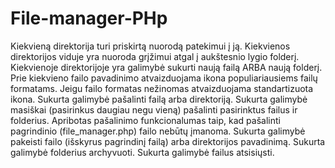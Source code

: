 ﻿# File-manager-PHp

Kiekvieną direktorija turi priskirtą nuorodą patekimui į ją. 
Kiekvienos direktorijos viduje yra nuoroda grįžimui atgal į aukštesnio lygio folderį.
Kiekvienoje direktorijoje yra galimybė sukurti naują failą ARBA naują folderį.
Prie kiekvieno failo pavadinimo atvaizduojama ikona populiariausiems failų formatams. Jeigu failo formatas nežinomas atvaizduojama standartizuota ikona.
Sukurta galimybė pašalinti failą arba direktoriją.
Sukurta galimybė masiškai (pasirinkus daugiau negu vieną) pašalinti pasirinktus failus ir folderius. 
Apribotas pašalinimo funkcionalumas taip, kad pašalinti pagrindinio (file_manager.php) failo nebūtų įmanoma.
Sukurta galimybė pakeisti failo (išskyrus pagrindinį failą) arba direktorijos pavadinimą.
Sukurta galimybė folderius archyvuoti.
Sukurta galimybė failus atsisiųsti.


